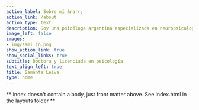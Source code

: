 ```yaml
---
action_label: Sobre mí &rarr;
action_link: /about
action_type: text
description: Soy una psicóloga argentina especializada en neuropsicología y en estadística aplicada para las ciencias de la salud, formada en la Universidad de Buenos Aires. En esta web encontrarás los proyectos en los que trabajo junto con blogs, ideas y reflexiones sobre estadística y neuropsicología.
image_left: false
images:
- img/sami_in.png
show_action_link: true
show_social_links: true
subtitle: Doctora y licenciada en psicología
text_align_left: true
title: Samanta Leiva
type: home
---
```


** index doesn't contain a body, just front matter above.
See index.html in the layouts folder **
